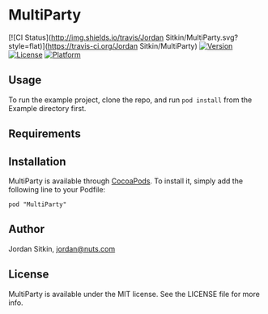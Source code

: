 # MultiParty

[![CI Status](http://img.shields.io/travis/Jordan Sitkin/MultiParty.svg?style=flat)](https://travis-ci.org/Jordan Sitkin/MultiParty)
[![Version](https://img.shields.io/cocoapods/v/MultiParty.svg?style=flat)](http://cocoadocs.org/docsets/MultiParty)
[![License](https://img.shields.io/cocoapods/l/MultiParty.svg?style=flat)](http://cocoadocs.org/docsets/MultiParty)
[![Platform](https://img.shields.io/cocoapods/p/MultiParty.svg?style=flat)](http://cocoadocs.org/docsets/MultiParty)

## Usage

To run the example project, clone the repo, and run `pod install` from the Example directory first.

## Requirements

## Installation

MultiParty is available through [CocoaPods](http://cocoapods.org). To install
it, simply add the following line to your Podfile:

    pod "MultiParty"

## Author

Jordan Sitkin, jordan@nuts.com

## License

MultiParty is available under the MIT license. See the LICENSE file for more info.

